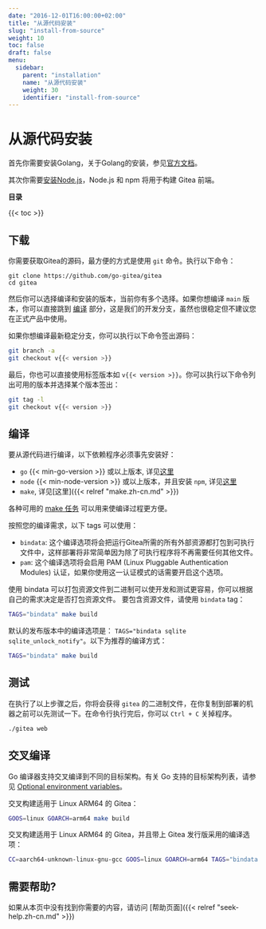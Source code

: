 ```yaml
---
date: "2016-12-01T16:00:00+02:00"
title: "从源代码安装"
slug: "install-from-source"
weight: 10
toc: false
draft: false
menu:
  sidebar:
    parent: "installation"
    name: "从源代码安装"
    weight: 30
    identifier: "install-from-source"
---
```


# 从源代码安装

首先你需要安装Golang，关于Golang的安装，参见[官方文档](https://golang.google.cn/doc/install)。

其次你需要[安装Node.js](https://nodejs.org/zh-cn/download/)，Node.js 和 npm 将用于构建 Gitea 前端。

**目录**

{{< toc >}}

## 下载

你需要获取Gitea的源码，最方便的方式是使用 `git` 命令。执行以下命令：

```
git clone https://github.com/go-gitea/gitea
cd gitea
```

然后你可以选择编译和安装的版本，当前你有多个选择。如果你想编译 `main` 版本，你可以直接跳到 [编译](#编译) 部分，这是我们的开发分支，虽然也很稳定但不建议您在正式产品中使用。

如果你想编译最新稳定分支，你可以执行以下命令签出源码：

```bash
git branch -a
git checkout v{{< version >}}
```

最后，你也可以直接使用标签版本如 `v{{< version >}}`。你可以执行以下命令列出可用的版本并选择某个版本签出：

```bash
git tag -l
git checkout v{{< version >}}
```

## 编译

要从源代码进行编译，以下依赖程序必须事先安装好：

- `go` {{< min-go-version >}} 或以上版本, 详见[这里](https://golang.google.cn/doc/install)
- `node` {{< min-node-version >}} 或以上版本，并且安装 `npm`, 详见[这里](https://nodejs.org/zh-cn/download/)
- `make`, 详见[这里]({{< relref "make.zh-cn.md" >}})</a>

各种可用的 [make 任务](https://github.com/go-gitea/gitea/blob/main/Makefile)
可以用来使编译过程更方便。

按照您的编译需求，以下 tags 可以使用：

- `bindata`: 这个编译选项将会把运行Gitea所需的所有外部资源都打包到可执行文件中，这样部署将非常简单因为除了可执行程序将不再需要任何其他文件。
- `pam`: 这个编译选项将会启用 PAM (Linux Pluggable Authentication Modules) 认证，如果你使用这一认证模式的话需要开启这个选项。

使用 bindata 可以打包资源文件到二进制可以使开发和测试更容易，你可以根据自己的需求决定是否打包资源文件。
要包含资源文件，请使用 `bindata` tag：

```bash
TAGS="bindata" make build
```

默认的发布版本中的编译选项是： `TAGS="bindata sqlite sqlite_unlock_notify"`。以下为推荐的编译方式：

```bash
TAGS="bindata" make build
```

## 测试

在执行了以上步骤之后，你将会获得 `gitea` 的二进制文件，在你复制到部署的机器之前可以先测试一下。在命令行执行完后，你可以 `Ctrl + C` 关掉程序。

```bash
./gitea web
```

## 交叉编译

Go 编译器支持交叉编译到不同的目标架构。有关 Go 支持的目标架构列表，请参见 [Optional environment variables](https://go.dev/doc/install/source#environment)。

交叉构建适用于 Linux ARM64 的 Gitea：

```bash
GOOS=linux GOARCH=arm64 make build
```

交叉构建适用于 Linux ARM64 的 Gitea，并且带上 Gitea 发行版采用的编译选项：

```bash
CC=aarch64-unknown-linux-gnu-gcc GOOS=linux GOARCH=arm64 TAGS="bindata sqlite sqlite_unlock_notify" make build
```

## 需要帮助?

如果从本页中没有找到你需要的内容，请访问 [帮助页面]({{< relref "seek-help.zh-cn.md" >}})
